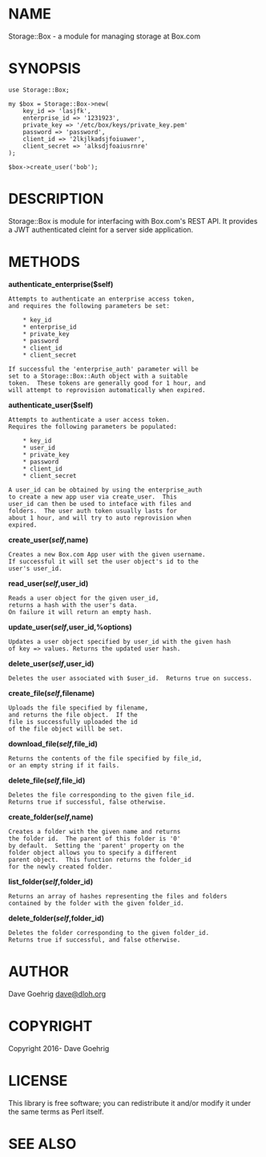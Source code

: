# NAME

Storage::Box - a module for managing storage at Box.com

# SYNOPSIS

    use Storage::Box;

    my $box = Storage::Box->new(
        key_id => 'lasjfk',
        enterprise_id => '1231923',
        private_key => '/etc/box/keys/private_key.pem'
        password => 'password',
        client_id => '2lkjlkadsjfoiuawer',
        client_secret => 'alksdjfoaiusrnre'
    );

    $box->create_user('bob');

# DESCRIPTION

Storage::Box is module for interfacing with Box.com's REST API.
It provides a JWT authenticated cleint for a server side application.

# METHODS

**authenticate\_enterprise($self)**

    Attempts to authenticate an enterprise access token,
    and requires the following parameters be set:

        * key_id
        * enterprise_id
        * private_key
        * password
        * client_id
        * client_secret

    If successful the 'enterprise_auth' parameter will be
    set to a Storage::Box::Auth object with a suitable
    token.  These tokens are generally good for 1 hour, and
    will attempt to reprovision automatically when expired.

**authenticate\_user($self)**

    Attempts to authenticate a user access token.
    Requires the following parameters be populated:

        * key_id
        * user_id
        * private_key
        * password
        * client_id
        * client_secret

    A user_id can be obtained by using the enterprise_auth
    to create a new app user via create_user.  This
    user_id can then be used to inteface with files and
    folders.  The user auth token usually lasts for
    about 1 hour, and will try to auto reprovision when
    expired.

**create\_user($self,$name)**

    Creates a new Box.com App user with the given username.
    If successful it will set the user object's id to the
    user's user_id.

**read\_user($self,$user\_id)**

    Reads a user object for the given user_id,
    returns a hash with the user's data.
    On failure it will return an empty hash.

**update\_user($self,$user\_id,%options)**

    Updates a user object specified by user_id with the given hash 
    of key => values. Returns the updated user hash.

**delete\_user($self,$user\_id)**

    Deletes the user associated with $user_id.  Returns true on success.

**create\_file($self,$filename)**

    Uploads the file specified by filename,
    and returns the file object.  If the 
    file is successfully uploaded the id 
    of the file object willl be set.

**download\_file($self,$file\_id)**

    Returns the contents of the file specified by file_id,
    or an empty string if it fails.

**delete\_file($self,$file\_id)**

    Deletes the file corresponding to the given file_id.
    Returns true if successful, false otherwise.

**create\_folder($self,$name)**

    Creates a folder with the given name and returns
    the folder id.  The parent of this folder is '0'
    by default.  Setting the 'parent' property on the
    folder object allows you to specify a different
    parent object.  This function returns the folder_id
    for the newly created folder.

**list\_folder($self,$folder\_id)**

    Returns an array of hashes representing the files and folders
    contained by the folder with the given folder_id.

**delete\_folder($self,$folder\_id)**

    Deletes the folder corresponding to the given folder_id.
    Returns true if successful, and false otherwise.

# AUTHOR

Dave Goehrig <dave@dloh.org>

# COPYRIGHT

Copyright 2016- Dave Goehrig

# LICENSE

This library is free software; you can redistribute it and/or modify
it under the same terms as Perl itself.

# SEE ALSO
